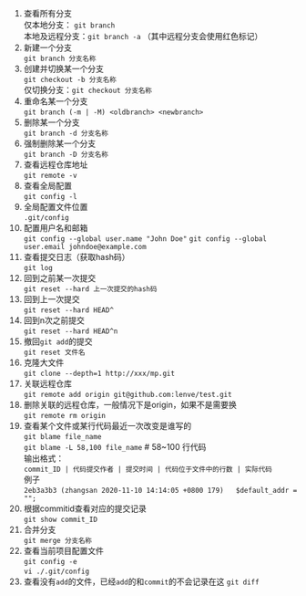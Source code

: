 <!--
 * @Date: 2020-08-19 19:05:10
 * @LastEditors: Lq
 * @LastEditTime: 2021-05-19 17:19:30
 * @FilePath: /learnningNotes/git/index.md
-->
1. 查看所有分支  
    仅本地分支： `git branch`  
    本地及远程分支：`git branch -a` （其中远程分支会使用红色标记）
2. 新建一个分支  
    `git branch 分支名称`
3. 创建并切换某一个分支  
    `git checkout -b 分支名称`  
    仅切换分支：`git checkout 分支名称`
4. 重命名某一个分支  
    `git branch (-m | -M) <oldbranch> <newbranch>`
5. 删除某一个分支  
    `git branch -d 分支名称`
6. 强制删除某一个分支  
    `git branch -D 分支名称`
7. 查看远程仓库地址  
    `git remote -v`
8. 查看全局配置  
    `git config -l`
9.  全局配置文件位置  
    `.git/config`
10. 配置用户名和邮箱  
    `git config --global user.name "John Doe"`
    `git config --global user.email johndoe@example.com`
11. 查看提交日志（获取hash码）  
    `git log`
12. 回到之前某一次提交  
    `git reset --hard 上一次提交的hash码`
13. 回到上一次提交  
    `git reset --hard HEAD^`
14. 回到n次之前提交  
    `git reset --hard HEAD^n`
15. 撤回`git add`的提交  
    `git reset 文件名`
16. 克隆大文件  
    `git clone --depth=1 http://xxx/mp.git`
17. 关联远程仓库  
    `git remote add origin git@github.com:lenve/test.git`
18. 删除关联的远程仓库，一般情况下是origin，如果不是需要换  
    `git remote rm origin`
19. 查看某个文件或某行代码最近一次改变是谁写的    
    `git blame file_name`  
    `git blame -L 58,100 file_name`  # 58~100 行代码  
    输出格式：  
    `commit_ID | 代码提交作者 | 提交时间 | 代码位于文件中的行数 | 实际代码 `  
    例子  
    `2eb3a3b3 (zhangsan 2020-11-10 14:14:05 +0800 179)   $default_addr = "";`
20. 根据commitid查看对应的提交记录  
    `git show commit_ID`
21. 合并分支  
    `git merge 分支名称`
22. 查看当前项目配置文件  
    `git config -e`  
    `vi ./.git/config`
23. 查看没有`add`的文件，已经`add`的和`commit`的不会记录在这
    `git diff`